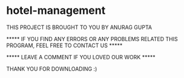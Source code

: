 # hotel-management
THIS PROJECT IS BROUGHT TO YOU BY ANURAG GUPTA



***** IF YOU FIND ANY ERRORS OR ANY PROBLEMS RELATED THIS PROGRAM, FEEL FREE TO CONTACT US *****  


***** LEAVE A COMMENT IF YOU LOVED OUR WORK *****


THANK YOU FOR DOWNLOADING :) 
 
